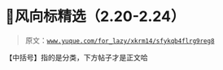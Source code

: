 # 🐣风向标精选（2.20-2.24）

> 原文：[`www.yuque.com/for_lazy/xkrm14/sfykqb4flrg9reg8`](https://www.yuque.com/for_lazy/xkrm14/sfykqb4flrg9reg8)

【中括号】指的是分类，下方帖子才是正文哈

